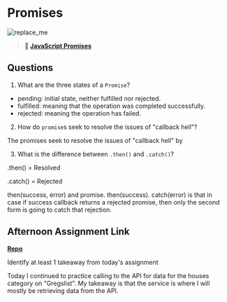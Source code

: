 # Promises

![replace_me](https://codeworks.blob.core.windows.net/public/assets/img/illustrations/placeholder.svg)

> **📖 [JavaScript Promises](https://codeworksacademy.com/fs-student-guide/resources/wk4/02-Promises)**

## Questions

1. What are the three states of a `Promise`?

- pending: initial state, neither fulfilled nor rejected.
- fulfilled: meaning that the operation was completed successfully.
- rejected: meaning the operation has failed.

2. How do `promise`s seek to resolve the issues of "callback hell"?

The promises seek to resolve the issues of "callback hell" by 

3. What is the difference between `.then()` and `.catch()`?

.then() = Resolved

.catch() = Rejected

 then(success, error) and promise. then(success). catch(error) is that in case if success callback returns a rejected promise, then only the second form is going to catch that rejection.

## Afternoon Assignment Link

**[Repo](https://github.com/KarinnaGorrono/winter21-gregslist-mvc)**

Identify at least 1 takeaway from today's assignment

Today I continued to practice calling to the API for data for the houses category on "Gregslist". My takeaway is that the service is where I will mostly be retrieving data from the API.
